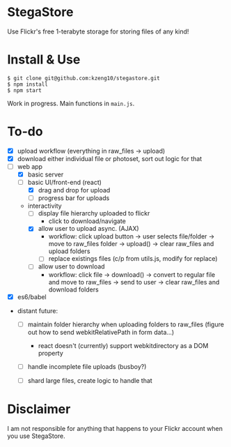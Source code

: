 # StegaStore
Use Flickr's free 1-terabyte storage for storing files of any kind!

# Install & Use
```
$ git clone git@github.com:kzeng10/stegastore.git
$ npm install
$ npm start
```
Work in progress. Main functions in `main.js`.

# To-do
- [x] upload workflow (everything in raw_files -> upload)
- [x] download either individual file or photoset, sort out logic for that
- [ ] web app
  - [x] basic server
  - [ ] basic UI/front-end (react)
    - [x] drag and drop for upload
    - [ ] progress bar for uploads
  - interactivity
    - [ ] display file hierarchy uploaded to flickr
        - click to download/navigate
    - [x] allow user to upload async. (AJAX)
        - workflow: click upload button -> user selects file/folder -> move to raw_files folder -> upload() -> clear raw_files and upload folders
        - [ ] replace existings files (c/p from utils.js, modify for replace)
    - [ ] allow user to download
        - workflow: click file -> download() -> convert to regular file and move to raw_files -> send to user -> clear raw_files and download folders
- [x] es6/babel
- distant future:
    - [ ] maintain folder hierarchy when uploading folders to raw_files (figure out how to send webkitRelativePath in form data...)
        - react doesn't (currently) support webkitdirectory as a DOM property
    - [ ] handle incomplete file uploads (busboy?)
    - [ ] shard large files, create logic to handle that


# Disclaimer
I am not responsible for anything that happens to your Flickr account when you use StegaStore.
